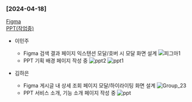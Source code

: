 ### [2024-04-18]
[Figma](https://www.figma.com/file/4hNk7AfA4o6KD2cUjbKWRO/ADvice?type=design&node-id=0-1&mode=design&t=Uct3VQJYwrWCQtqr-0)
<br/>
[PPT(작업중)](https://www.miricanvas.com/v/133z32h)

- 이민주
    - Figma 검색 결과 페이지 익스텐션 모달/호버 시 모달 화면 설계
    ![피그마1](/uploads/78468c6494058d77d5c80922e143c782/피그마1.png)
    - PPT 기획 배경 페이지 작성 중
    ![ppt2](/uploads/edccd2d6c1f81f08f390ee395f6f0c8b/ppt2.png)
    ![ppt1](/uploads/fc2534f622907572d2c206df39f7cf74/ppt1.png)
- 김하은

    - Figma 게시글 내 상세 조회 페이지 모달/하이라이팅 화면 설계
    ![Group_23](/uploads/de311ec7ba832f106d36cf17b49e3056/Group_23.png)
    - PPT 서비스 소개, 기능 소개 페이지 작성 중
    ![ppt](/uploads/8b8c234edb03b820d4c962f29e88b1c9/ppt.png)
